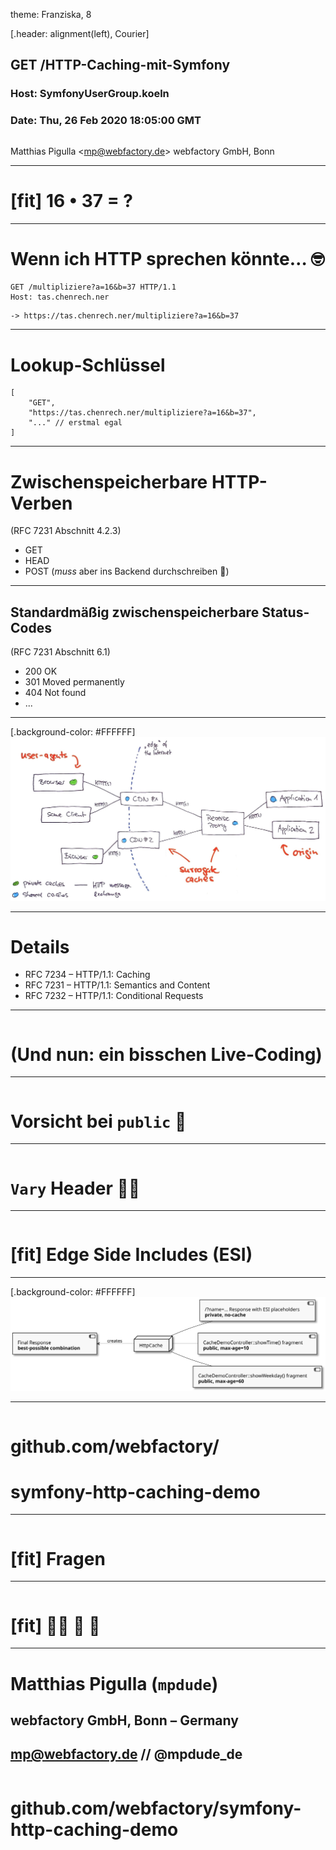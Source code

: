 theme: Franziska, 8

[.header: alignment(left), Courier]
## GET /HTTP-Caching-mit-Symfony
### Host: SymfonyUserGroup.koeln
### Date: Thu, 26 Feb 2020 18:05:00 GMT

```php
```
Matthias Pigulla \<mp@webfactory.de>
webfactory GmbH, Bonn

---

# [fit] 16 • 37 = ? 

---

# Wenn ich HTTP sprechen könnte… 🤓

```
GET /multipliziere?a=16&b=37 HTTP/1.1
Host: tas.chenrech.ner
```

```
-> https://tas.chenrech.ner/multipliziere?a=16&b=37 
```

--- 

# Lookup-Schlüssel 

```
[ 
    "GET",
    "https://tas.chenrech.ner/multipliziere?a=16&b=37",
    "..." // erstmal egal   
]
```

---

# Zwischenspeicherbare HTTP-Verben

(RFC 7231 Abschnitt 4.2.3)

* GET
* HEAD
* POST (_muss_ aber ins Backend durchschreiben 🤕)

---

## Standardmäßig zwischenspeicherbare Status-Codes

(RFC 7231 Abschnitt 6.1)
  
* 200 OK
* 301 Moved permanently
* 404 Not found
* ...

---

[.background-color: #FFFFFF]
![fit](caches.jpg)


---

# Details

* RFC 7234 – HTTP/1.1: Caching
* RFC 7231 – HTTP/1.1: Semantics and Content
* RFC 7232 – HTTP/1.1: Conditional Requests

--- 

```php
```

# (Und nun: ein bisschen Live-Coding)

---

```php
```

# Vorsicht bei `public` 🤕

---

```php
```

# `Vary` Header 🏳️‍🌈 

---

```php
```

# [fit] Edge Side Includes (ESI)

---

[.background-color: #FFFFFF]
![fit](esi-cache.svg)
     
---

```php
```
# github.com/webfactory/
# symfony-http-caching-demo

---

```php

```
# [fit] Fragen

---

```php

```
# [fit] 🙏🏻 🍻 🚀

---

# Matthias Pigulla (`mpdude`)
## webfactory GmbH, Bonn – Germany
## mp@webfactory.de // @mpdude_de

```php
```

# github.com/webfactory/symfony-http-caching-demo
